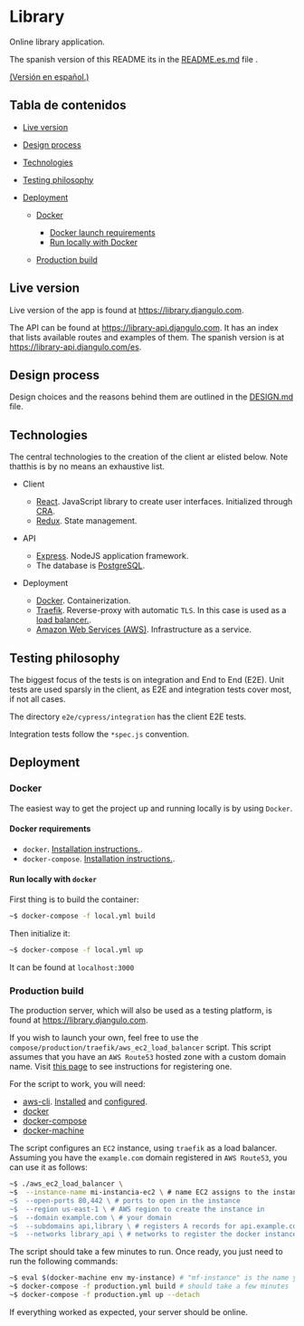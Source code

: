 # Library

Online library application.

The spanish version of this README its in the [README.es.md](./README.es.md) file
.

[(Versión en español.)](./README.es.md)

## Tabla de contenidos

- [Live version](#live-version)
- [Design process](#design-process)
- [Technologies](#technologies)
- [Testing philosophy](#testing-philosophy)
- [Deployment](#deployment)

  - [Docker](#docker)

    - [Docker launch requirements](#requirements-docker)
    - [Run locally with Docker](#run-locally-docker)

  - [Production build](#production-server)

## Live version<a name="live-version"></a>

Live version of the app is found at <a target="_blank" rel="noopener noreferrer" href="https://library.djangulo.com">https://library.djangulo.com</a>.

The API can be found at <a target="_blank" rel="noopener noreferrer" href="https://library-api.djangulo.com">https://library-api.djangulo.com</a>. It has an index that lists available routes and examples of them. The spanish version is at <a target="_blank" rel="noopener noreferrer" href="https://library-api.djangulo.com/es">https://library-api.djangulo.com/es</a>.

## Design process<a name="design-process"></a>

Design choices and the reasons behind them are outlined in the [DESIGN.md](./DESIGN.md) file.

## Technologies<a name="technologies"></a>

The central technologies to the creation of the client ar elisted below. Note thatthis is by no means an exhaustive list.

- Client

  - <a target="_blank" rel="noopener noreferrer" href="https://reactjs.org/">React</a>. JavaScript library to create user interfaces. Initialized through <a target="_blank" rel="noopener noreferrer" href="https://github.com/facebook/create-react-app">CRA</a>.
  - <a target="_blank" rel="noopener noreferrer" href="https://redux.js.org/">Redux</a>. State management.

- API

  - <a target="_blank" rel="noopener noreferrer" href="https://expressjs.com/">Express</a>. NodeJS application framework.
  - The database is <a target="_blank" rel="noopener noreferrer" href="https://www.postgresql.org/">PostgreSQL</a>.

- Deployment

  - <a target="_blank" rel="noopener noreferrer" href="https://www.docker.com/">Docker</a>. Containerization.
  - <a target="_blank" rel="noopener noreferrer" href="https://traefik.io">Traefik</a>. Reverse-proxy with automatic `TLS`. In this case is used as a <a target="_blank" rel="noopener noreferrer" href="https://en.wikipedia.org/wiki/Load_balancing_(computing)">load balancer.</a>.
  - <a target="_blank" rel="noopener noreferrer" href="https://aws.amazon.com/">Amazon Web Services (AWS)</a>. Infrastructure as a service.

## Testing philosophy<a name="testing-philosophy"></a>

The biggest focus of the tests is on integration and End to End (E2E). Unit tests are used sparsly in the client, as E2E and integration tests cover most, if not all cases.

The directory `e2e/cypress/integration` has the client E2E tests.

Integration tests follow the `*spec.js` convention.

## Deployment<a name="deployment"></a>

### Docker

The easiest way to get the project up and running locally is by using `Docker`.

#### Docker requirements<a name="requirements-docker"></a>

- `docker`. <a target="_blank" rel="noopener noreferrer" href="https://docs.docker.com/install/linux/docker-ce/ubuntu/">Installation instructions.</a>.
- `docker-compose`. <a target="_blank" rel="noopener noreferrer" href="(https://docs.docker.com/compose/install/">Installation instructions.</a>.

#### Run locally with `docker`<a name="run-locally-docker"></a>

First thing is to build the container:

```bash
~$ docker-compose -f local.yml build
```

Then initialize it:

```bash
~$ docker-compose -f local.yml up
```

It can be found at `localhost:3000`

### Production build<a name="production-server"></a>

The production server, which will also be used as a testing platform, is found at <a target="_blank" rel="noopener noreferrer" href="https://library.djangulo.com">https://library.djangulo.com</a>.

If you wish to launch your own, feel free to use the `compose/production/traefik/aws_ec2_load_balancer` script. This script assumes that you have an `AWS Route53` hosted zone with a custom domain name. Visit <a target="_blank" rel="noopener noreferrer" href="https://docs.aws.amazon.com/Route53/latest/DeveloperGuide/domain-register.html">this page</a> to see instructions for registering one.

For the script to work, you will need:

- <a target="_blank" rel="noopener noreferrer" href="https://aws.amazon.com/cli/">aws-cli</a>. <a target="_blank" rel="noopener noreferrer" href="https://docs.aws.amazon.com/cli/latest/userguide/cli-chap-install.html">Installed</a> and <a target="_blank" rel="noopener noreferrer" href="https://docs.aws.amazon.com/cli/latest/userguide/cli-chap-configure.html">configured</a>.
- [docker]("#requirements-docker")
- [docker-compose]("#requirements-docker")
- <a target="_blank" rel="noopener noreferrer" href="https://docs.docker.com/machine/install-machine/">docker-machine</a>

The script configures an `EC2` instance, using `traefik` as a load balancer. Assuming you have the `example.com` domain registered in `AWS Route53`, you can use it as follows:

```bash
~$ ./aws_ec2_load_balancer \
~$  --instance-name mi-instancia-ec2 \ # name EC2 assigns to the instance, it's also the name of the docker-machine
~$  --open-ports 80,442 \ # ports to open in the instance
~$  --region us-east-1 \ # AWS region to create the instance in
~$  --domain example.com \ # your domain
~$  --subdomains api,library \ # registers A records for api.example.com y library.example.com
~$  --networks library_api \ # networks to register the docker instances in the docker-compose
```

The script should take a few minutes to run. Once ready, you just need to run the following commands:

```bash
~$ eval $(docker-machine env my-instance) # "mf-instance" is the name you gave your EC2 instance
~$ docker-compose -f production.yml build # should take a few minutes
~$ docker-compose -f production.yml up --detach
```

If everything worked as expected, your server should be online.
